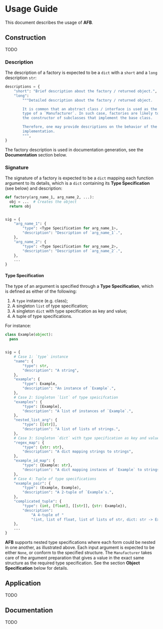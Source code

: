 # Usage Guide

This document describes the usage of **AFB**.

## Construction

TODO

### Description

The description of a factory is expected to be a `dict` with a `short` and a `long` description `str`:

```python
descriptions = {
    "short": "Brief description about the factory / returned object.",
    "long":
        """Detailed description about the factory / returned object.

        It is common that an abstract class / interface is used as the target
        type of a `Manufacturer`. In such case, factories are likely to be
        the constructor of subclasses that implement the base class.

        Therefore, one may provide descriptions on the behavior of the specific
        implementation.
        """,
}
```

The factory description is used in documentation generation, see the **Documentation** section below.

### Signature

The signature of a factory is expected to be a `dict` mapping each function argument to its details, which is a `dict` containing its **Type Specification** (see below) and description:

```python
def factory(arg_name_1, arg_name_2, ...):
  obj = ...  # Creates the object
  return obj


sig = {
    "arg_name_1": {
        "type": <Type Specification for arg_name_1>,
        "description": "Description of `arg_name_1`.",
    },
    "arg_name_2": {
        "type": <Type Specification for arg_name_2>,
        "description": "Description of `arg_name_2`.",
    },
    ...
}
```

#### Type Specification

The type of an argument is specified through a **Type Specification**, which is defined as either of the following:

1. A `type` instance (e.g. class);
2. A singleton `list` of type specification;
3. A singleton `dict` with type specification as key and value;
4. A tuple of type specifications.

For instance:

```python
class Example(object):
  pass


sig = {
    # Case 1: `type` instance
    "name": {
        "type": str,
        "description": "A string",
    },
    "example": {
        "type": Example,
        "description": "An instance of `Example`.",
    },
    # Case 2: Singleton `list` of type speicifcation
    "examples": {
        "type": [Example],
        "description": "A list of instances of `Example`.",
    },
    "nested_list_arg": {
        "type": [[str]],
        "description": "A list of lists of strings.",
    },
    # Case 3: Singleton `dict` with type specification as key and value
    "regex_map": {
        "type": {str: str},
        "description": "A dict mapping strings to strings",
    },
    "example_id_map": {
        "type": {Example: str},
        "description": "A dict mapping instaces of `Example` to strings",
    },
    # Case 4: Tuple of type specifications
    "example_pair": {
        "type": (Example, Example),
        "description": "A 2-tuple of `Example`s.",
    },
    "complicated_tuple": {
        "type": (int, [float], [[str]], {str: Example}),
        "description": 
            "A 4-tuple of "
            "(int, list of float, list of lists of str, dict: str -> Example)."
    },
    ...
}
```

**AFB** supports nested type specifications where each form could be nested in one another, as illustrated above. Each input argument is expected to be either `None`, or conform to the specified structure. The `Manufacturer` takes care of the argument preparation that gives a value in the exact same structure as the required type specification. See the section **Object Specification** below for details.

## Application

TODO

## Documentation

TODO